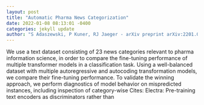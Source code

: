 ```yaml
--- 
layout: post 
title: "Automatic Pharma News Categorization" 
date: 2022-01-08 08:13:01 -0400 
categories: jekyll update 
author: "S Adaszewski, P Kuner, RJ Jaeger - arXiv preprint arXiv:2201.00688, 2021" 
--- 
```

We use a text dataset consisting of 23 news categories relevant to pharma information science, in order to compare the fine-tuning performance of multiple transformer models in a classification task. Using a well-balanced dataset with multiple autoregressive and autocoding transformation models, we compare their fine-tuning performance. To validate the winning approach, we perform diagnostics of model behavior on mispredicted instances, including inspection of category-wise Cites: Electra: Pre-training text encoders as discriminators rather than